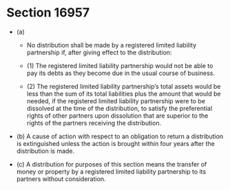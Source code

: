 # Section 16957

- (a) 

  - No distribution shall be made by a registered limited liability partnership if, after giving effect to the distribution:

  - (1) The registered limited liability partnership would not be able to pay its debts as they become due in the usual course of business.

  - (2) The registered limited liability partnership’s total assets would be less than the sum of its total liabilities plus the amount that would be needed, if the registered limited liability partnership were to be dissolved at the time of the distribution, to satisfy the preferential rights of other partners upon dissolution that are superior to the rights of the partners receiving the distribution.

- (b) A cause of action with respect to an obligation to return a distribution is extinguished unless the action is brought within four years after the distribution is made.

- (c) A distribution for purposes of this section means the transfer of money or property by a registered limited liability partnership to its partners without consideration.